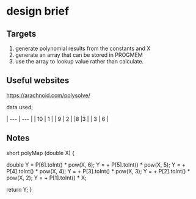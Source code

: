# design brief

## Targets

1. generate polynomial results from the constants and X
2. generate an array that can be stored in PROGMEM
3. use the array to lookup value rather than calculate.

## Useful websites

<https://arachnoid.com/polysolve/>

data used;

| --- | --- |
| 10 | 1 |
| 9   | 2 |
|8  |3 |
| 3 | 6 |

## Notes

short polyMap (double X) {

double Y = P[6].toInt() * pow(X, 6);
 Y = + P[5].toInt() * pow(X, 5);
 Y = + P[4].toInt() * pow(X, 4);
 Y = + P[3].toInt() * pow(X, 3);
 Y = + P[2].toInt() * pow(X, 2);
 Y = + P[1].toInt() * X;

  return Y;
}
